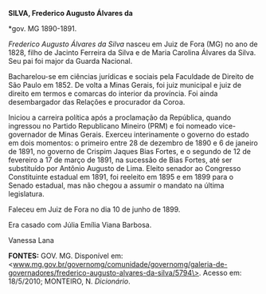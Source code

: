 **SILVA, Frederico Augusto Álvares da**

\*gov. MG 1890-1891.

*Frederico Augusto Álvares da Silva* nasceu em Juiz de Fora (MG) no ano
de 1828, filho de Jacinto Ferreira da Silva e de Maria Carolina Álvares
da Silva. Seu pai foi major da Guarda Nacional.

Bacharelou-se em ciências jurídicas e sociais pela Faculdade de Direito
de São Paulo em 1852. De volta a Minas Gerais, foi juiz municipal e juiz
de direito em termos e comarcas do interior da província. Foi ainda
desembargador das Relações e procurador da Coroa.

Iniciou a carreira política após a proclamação da República, quando
ingressou no Partido Republicano Mineiro (PRM) e foi nomeado
vice-governador de Minas Gerais. Exerceu interinamente o governo do
estado em dois momentos: o primeiro entre 28 de dezembro de 1890 e 6 de
janeiro de 1891, no governo de Crispim Jaques Bias Fortes, e o segundo
de 12 de fevereiro a 17 de março de 1891, na sucessão de Bias Fortes,
até ser substituído por Antônio Augusto de Lima. Eleito senador ao
Congresso Constituinte estadual em 1891, foi reeleito em 1895 e em 1899
para o Senado estadual, mas não chegou a assumir o mandato na última
legislatura.

Faleceu em Juiz de Fora no dia 10 de junho de 1899.

Era casado com Júlia Emília Viana Barbosa.

Vanessa Lana

**FONTES:** GOV. MG. Disponível em:
\<www.mg.gov.br/governomg/comunidade/governomg/galeria-de-governadores/frederico-augusto-alvares-da-silva/5794\>.
Acesso em: 18/5/2010; MONTEIRO, N. *Dicionário*.
